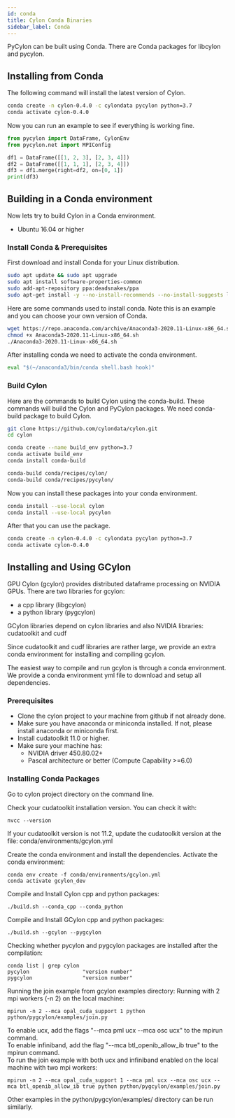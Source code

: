 ```yaml
---
id: conda
title: Cylon Conda Binaries
sidebar_label: Conda
---
```


PyCylon can be built using Conda. There are Conda packages for libcylon and pycylon.

## Installing from Conda

The following command will install the latest version of Cylon.

```bash
conda create -n cylon-0.4.0 -c cylondata pycylon python=3.7
conda activate cylon-0.4.0
```

Now you can run an example to see if everything is working fine.

```python
from pycylon import DataFrame, CylonEnv
from pycylon.net import MPIConfig

df1 = DataFrame([[1, 2, 3], [2, 3, 4]])
df2 = DataFrame([[1, 1, 1], [2, 3, 4]])
df3 = df1.merge(right=df2, on=[0, 1])
print(df3)
```

## Building in a Conda environment

Now lets try to build Cylon in a Conda environment.

* Ubuntu 16.04 or higher

### Install Conda & Prerequisites

First download and install Conda for your Linux distribution.

```bash
sudo apt update && sudo apt upgrade
sudo apt install software-properties-common
sudo add-apt-repository ppa:deadsnakes/ppa
sudo apt-get install -y --no-install-recommends --no-install-suggests libssl-dev curl wget vim git build-essential python3.7-dev python3.7 maven libnuma-dev libc-dev python3-venv openmpi-bin libopenmpi-dev python3-pip python3-dev
```

Here are some commands used to install conda. Note this is an example and you can choose your own version of Conda.

```bash
wget https://repo.anaconda.com/archive/Anaconda3-2020.11-Linux-x86_64.sh
chmod +x Anaconda3-2020.11-Linux-x86_64.sh
./Anaconda3-2020.11-Linux-x86_64.sh
```

After installing conda we need to activate the conda environment. 

```python
eval "$(~/anaconda3/bin/conda shell.bash hook)"
```

### Build Cylon

Here are the commands to build Cylon using the conda-build. These commands will build the Cylon and PyCylon packages.
We need conda-build package to build Cylon.

```bash
git clone https://github.com/cylondata/cylon.git
cd cylon

conda create --name build_env python=3.7
conda activate build_env
conda install conda-build

conda-build conda/recipes/cylon/
conda-build conda/recipes/pycylon/
```

Now you can install these packages into your conda environment. 

```bash
conda install --use-local cylon
conda install --use-local pycylon
```

After that you can use the package.

```bash
conda create -n cylon-0.4.0 -c cylondata pycylon python=3.7
conda activate cylon-0.4.0
```

## Installing and Using GCylon

GPU Cylon (gcylon) provides distributed dataframe processing on NVIDIA GPUs. 
There are two libraries for gcylon: 
* a cpp library (libgcylon) 
* a python library (pygcylon)

GCylon libraries depend on cylon libraries and also NVIDIA libraries: cudatoolkit and cudf

Since cudatoolkit and cudf libraries are rather large, we provide an extra conda environment for installing and compiling gcylon.

The easiest way to compile and run gcylon is through a conda environment. We provide a conda environment yml file to download and setup all dependencies.

### Prerequisites 
* Clone the cylon project to your machine from github if not already done.
* Make sure you have anaconda or miniconda installed. If not, please install anaconda or miniconda first. 
* Install cudatoolkit 11.0 or higher. 
* Make sure your machine has:
  - NVIDIA driver 450.80.02+
  - Pascal architecture or better (Compute Capability >=6.0)

### Installing Conda Packages
Go to cylon project directory on the command line.

Check your cudatoolkit installation version. You can check it with:
```
nvcc --version
```

If your cudatoolkit version is not 11.2, update the cudatoolkit version at the file:
conda/environments/gcylon.yml

Create the conda environment and install the dependencies. 
Activate the conda environment:
```
conda env create -f conda/environments/gcylon.yml
conda activate gcylon_dev
```

Compile and Install Cylon cpp and python packages:
```
./build.sh --conda_cpp --conda_python
```

Compile and Install GCylon cpp and python packages:
```
./build.sh --gcylon --pygcylon
```

Checking whether pycylon and pygcylon packages are installed after the compilation:
```
conda list | grep cylon
pycylon                 "version number"
pygcylon                "version number"
```

Running the join example from gcylon examples directory:
Running with 2 mpi workers (-n 2) on the local machine:
```
mpirun -n 2 --mca opal_cuda_support 1 python python/pygcylon/examples/join.py
```

To enable ucx, add the flags "--mca pml ucx --mca osc ucx" to the mpirun command.  
To enable infiniband, add the flag "--mca btl_openib_allow_ib true" to the mpirun command.  
To run the join example with both ucx and infiniband enabled on the local machine with two mpi workers:
```
mpirun -n 2 --mca opal_cuda_support 1 --mca pml ucx --mca osc ucx --mca btl_openib_allow_ib true python python/pygcylon/examples/join.py
```

Other examples in the python/pygcylon/examples/ directory can be run similarly.
